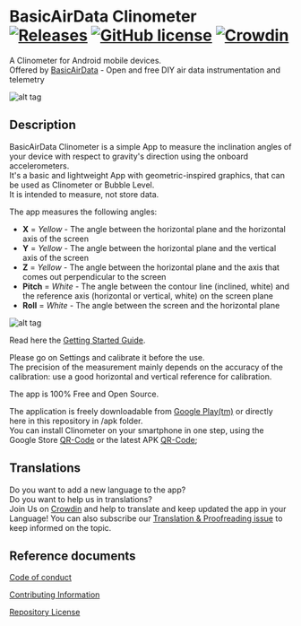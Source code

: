 # BasicAirData Clinometer<br>[![Releases](http://img.shields.io/github/release/BasicAirData/Clinometer.svg?label=%20release%20)](https://github.com/BasicAirData/Clinometer/releases) [![GitHub license](https://img.shields.io/badge/license-GPL_3-blue.svg?label=%20license%20)](https://raw.githubusercontent.com/BasicAirData/GPSLogger/master/LICENSE) [![Crowdin](https://badges.crowdin.net/clinometer/localized.svg)](https://crowdin.com/project/clinometer)
A Clinometer for Android mobile devices.<br>
Offered by [BasicAirData](http://www.basicairdata.eu) - Open and free DIY air data instrumentation and telemetry 

![alt tag](https://github.com/BasicAirData/Clinometer/blob/master/screenshots/Image_01.png)

## Description

BasicAirData Clinometer is a simple App to measure the inclination angles of your device with respect to gravity's direction using the onboard accelerometers.<br>
It's a basic and lightweight App with geometric-inspired graphics, that can be used as Clinometer or Bubble Level.<br>
It is intended to measure, not store data.<br>

The app measures the following angles:<br>
- **X** = _Yellow_ - The angle between the horizontal plane and the horizontal axis of the screen<br>
- **Y** = _Yellow_ - The angle between the horizontal plane and the vertical axis of the screen<br>
- **Z** = _Yellow_ - The angle between the horizontal plane and the axis that comes out perpendicular to the screen<br>
- **Pitch** = _White_ - The angle between the contour line (inclined, white) and the reference axis (horizontal or vertical, white) on the screen plane<br>
- **Roll** = _White_ - The angle between the screen and the horizontal plane<br>

![alt tag](https://github.com/BasicAirData/Clinometer/blob/master/screenshots/Image_01_with_notes.png)

Read here the [Getting Started Guide](https://www.basicairdata.eu/projects/android/android-clinometer/).<br>

Please go on Settings and calibrate it before the use.<br>
The precision of the measurement mainly depends on the accuracy of the calibration: use a good horizontal and vertical reference for calibration. 

The app is 100% Free and Open Source.

The application is freely downloadable from [Google Play(tm)](https://play.google.com/store/apps/details?id=eu.basicairdata.clinometer) or directly here in this repository in /apk folder.<br>
You can install Clinometer on your smartphone in one step, using the Google Store [QR-Code](https://github.com/BasicAirData/Clinometer/blob/master/screenshots/QRCode_Clinometer_GooglePlayStore.png) or the latest APK [QR-Code](https://github.com/BasicAirData/Clinometer/blob/master/screenshots/QRCode_Clinometer_GitHub.png);

## Translations

Do you want to add a new language to the app?<br>
Do you want to help us in translations?<br>
Join Us on [Crowdin](https://crowdin.com/project/clinometer) and help to translate and keep updated the app in your Language!
You can also subscribe our [Translation & Proofreading issue](https://github.com/BasicAirData/Clinometer/issues/10) to keep informed on the topic.

## Reference documents

[Code of conduct](CODE_OF_CONDUCT.md)

[Contributing Information](CONTRIBUTING.md)

[Repository License](LICENSE)
